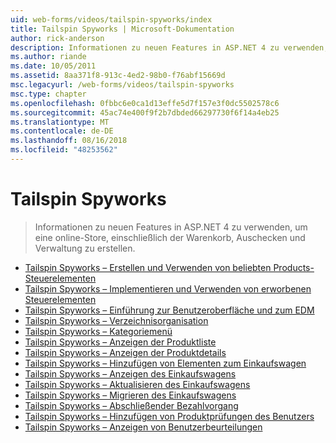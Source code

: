 ```yaml
---
uid: web-forms/videos/tailspin-spyworks/index
title: Tailspin Spyworks | Microsoft-Dokumentation
author: rick-anderson
description: Informationen zu neuen Features in ASP.NET 4 zu verwenden, um eine online-Store, einschließlich der Warenkorb, Auschecken und Verwaltung zu erstellen.
ms.author: riande
ms.date: 10/05/2011
ms.assetid: 8aa371f8-913c-4ed2-98b0-f76abf15669d
msc.legacyurl: /web-forms/videos/tailspin-spyworks
msc.type: chapter
ms.openlocfilehash: 0fbbc6e0ca1d13effe5d7f157e3f0dc5502578c6
ms.sourcegitcommit: 45ac74e400f9f2b7dbded66297730f6f14a4eb25
ms.translationtype: MT
ms.contentlocale: de-DE
ms.lasthandoff: 08/16/2018
ms.locfileid: "48253562"
---
```

<a name="tailspin-spyworks"></a>Tailspin Spyworks
====================
> Informationen zu neuen Features in ASP.NET 4 zu verwenden, um eine online-Store, einschließlich der Warenkorb, Auschecken und Verwaltung zu erstellen.


- [Tailspin Spyworks – Erstellen und Verwenden von beliebten Products-Steuerelementen](tailspin-spyworks-creating-and-using-the-popular-products-control.md)
- [Tailspin Spyworks – Implementieren und Verwenden von erworbenen Steuerelementen](tailspin-spyworks-implementing-and-using-the-also-purchased-control.md)
- [Tailspin Spyworks – Einführung zur Benutzeroberfläche und zum EDM](tailspin-spyworks-intro-ui-and-edm.md)
- [Tailspin Spyworks – Verzeichnisorganisation](tailspin-spyworks-directory-organization.md)
- [Tailspin Spyworks – Kategoriemenü](tailspin-spyworks-category-menu.md)
- [Tailspin Spyworks – Anzeigen der Produktliste](tailspin-spyworks-display-the-product-list.md)
- [Tailspin Spyworks – Anzeigen der Produktdetails](tailspin-spyworks-display-per-product-details.md)
- [Tailspin Spyworks – Hinzufügen von Elementen zum Einkaufswagen](tailspin-spyworks-adding-items-to-the-shopping-cart.md)
- [Tailspin Spyworks – Anzeigen des Einkaufswagens](tailspin-spyworks-display-shopping-cart.md)
- [Tailspin Spyworks – Aktualisieren des Einkaufswagens](tailspin-spyworks-update-the-shopping-cart.md)
- [Tailspin Spyworks – Migrieren des Einkaufswagens](tailspin-spyworks-migrate-the-shopping-cart.md)
- [Tailspin Spyworks – Abschließender Bezahlvorgang](tailspin-spyworks-final-check-out.md)
- [Tailspin Spyworks – Hinzufügen von Produktprüfungen des Benutzers](tailspin-spyworks-adding-user-product-reviews.md)
- [Tailspin Spyworks – Anzeigen von Benutzerbeurteilungen](tailspin-spyworks-displaying-user-reviews.md)
